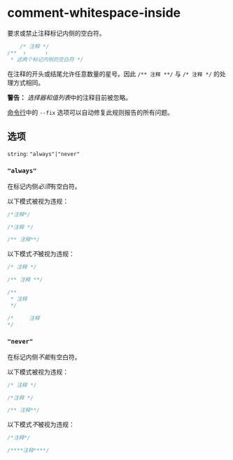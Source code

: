 # comment-whitespace-inside

要求或禁止注释标记内侧的空白符。

```css
    /* 注释 */
/**  ↑      ↑
 * 这两个标记内侧的空白符 */
```

在注释的开头或结尾允许任意数量的星号。因此 `/** 注释 **/` 与 `/* 注释 */` 的处理方式相同。

**警告：** *选择器和值列表*中的注释目前被忽略。

[命令行](../../../docs/user-guide/cli.md#自动修复错误)中的 `--fix` 选项可以自动修复此规则报告的所有问题。

## 选项

`string`: `"always"|"never"`

### `"always"`

在标记内侧*必须*有空白符。

以下模式被视为违规：

```css
/*注释*/
```

```css
/*注释 */
```

```css
/** 注释**/
```

以下模式*不*被视为违规：

```css
/* 注释 */
```

```css
/** 注释 **/
```

```css
/**
 * 注释
 */
```

```css
/*     注释
*/
```

### `"never"`

在标记内侧*不能*有空白符。

以下模式被视为违规：

```css
/* 注释 */
```

```css
/*注释 */
```

```css
/** 注释**/
```

以下模式*不*被视为违规：

```css
/*注释*/
```

```css
/****注释****/
```
